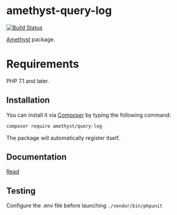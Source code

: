 # amethyst-query-log

[![Build Status](https://travis-ci.org/amethyst-php/query-log.svg?branch=master)](https://travis-ci.org/amethyst-php/query-log)

[Amethyst](https://github.com/amethyst-php/amethyst) package.

# Requirements

PHP 7.1 and later.

## Installation

You can install it via [Composer](https://getcomposer.org/) by typing the following command:

```bash
composer require amethyst/query-log
```

The package will automatically register itself.

## Documentation

[Read](docs/index.md)

## Testing

Configure the .env file before launching `./vendor/bin/phpunit`
